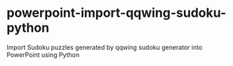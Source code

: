# powerpoint-import-qqwing-sudoku-python
Import Sudoku puzzles generated by qqwing sudoku generator into PowerPoint using Python
